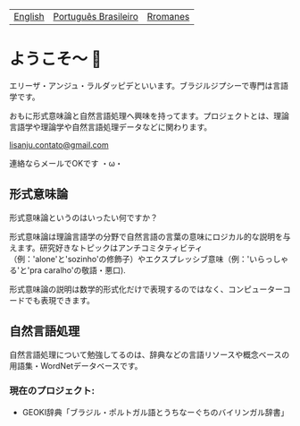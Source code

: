 <table>
  <tr>
    <td><a href="README.md">English</a></td>
    <td><a href="readmepb.md">Português Brasileiro</a></td>
    <td><a href="readmerm.md">Rromanes</a></td>
  </tr>
</table>


# ようこそ～ 🐝
エリーザ・アンジュ・ラルダッピデといいます。ブラジルジプシーで専門は言語学です。

おもに形式意味論と自然言語処理へ興味を持ってます。プロジェクトとは、理論言語学や理論学や自然言語処理データなどに関わります。

lisanju.contato@gmail.com

連絡ならメールでOKです ・ω・

## 形式意味論
形式意味論というのはいったい何ですか？

形式意味論は理論言語学の分野で自然言語の言葉の意味にロジカル的な説明を与えます。研究好きなトピックはアンチコミタティビティ（例：'alone'と'sozinho'の修飾子）やエクスプレッシブ意味（例：'いらっしゃる'と'pra caralho'の敬語・悪口).

形式意味論の説明は数学的形式化だけで表現するのではなく、コンピューターコードでも表現できます。

## 自然言語処理
自然言語処理について勉強してるのは、辞典などの言語リソースや概念ベースの用語集・WordNetデータベースです。

### 現在のプロジェクト:
- GEOKI辞典「ブラジル・ポルトガル語とうちなーぐちのバイリンガル辞書」
